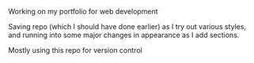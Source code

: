 Working on my portfolio for web development

Saving repo (which I should have done earlier) as I try out various styles, and running into some major changes in appearance as I add sections.

Mostly using this repo for version control

